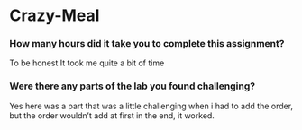 # **Crazy-Meal**
### How many hours did it take you to complete this assignment?
To be honest It took me quite a bit of time

### Were there any parts of the lab you found challenging?

Yes here was a part that was a little challenging when i had to add the order, but the order wouldn’t add at first in  the end, it worked.